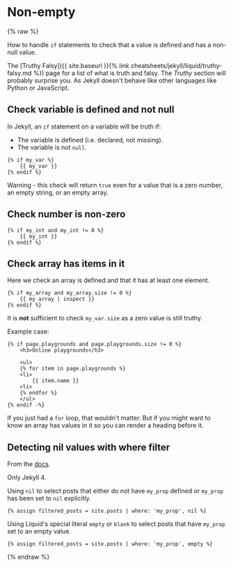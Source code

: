 # Non-empty

{% raw %}

How to handle `if` statements to check that a value is defined and has a non-null value.

The [Truthy Falsy]({{ site.baseurl }}{% link cheatsheets/jekyll/liquid/truthy-falsy.md %}) page for a list of what is truth and falsy. The _Truthy_ section will probably surprise you. As Jekyll doesn't behave like other languages like Python or JavaScript.


## Check variable is defined and not null

In Jekyll, an `if` statement on a variable will be truth if:

- The variable is defined (i.e. declared, not missing).
- The variable is not `null`.

```liquid
{% if my_var %}
    {{ my_var }}
{% endif %}
```

Warning - this check will return `true` even for a value that is a zero number, an empty string, or an empty array.


## Check number is non-zero

```liquid
{% if my_int and my_int != 0 %}
    {{ my_int }}
{% endif %}
```


## Check array has items in it

Here we check an array is defined and that it has at least one element.

```liquid
{% if my_array and my_array.size != 0 %}
    {{ my_array | inspect }}
{% endif %}
```

It is **not** sufficient to check `my_var.size` as a zero value is still truthy.

Example case:

```liquid
{% if page.playgrounds and page.playgrounds.size != 0 %}
    <h3>Online playgrounds</h3>

    <ul>
    {% for item in page.playgrounds %}
    <li>
        {{ item.name }}
    <li>
    {% endfor %}
    </ul>
{% endif -%}
```

If you just had a `for` loop, that wouldn't matter. But if you might want to know an array has values in it so you can render a heading before it.


## Detecting nil values with where filter

From the [docs](https://jekyllrb.com/docs/liquid/filters/).

Only Jekyll 4.

Using `nil` to select posts that either do not have `my_prop` defined or `my_prop` has been set to `nil` explicitly.

```liquid
{% assign filtered_posts = site.posts | where: 'my_prop', nil %}
```

Using Liquid's special literal `empty` or `blank` to select posts that have `my_prop` set to an empty value.

```liquid
{% assign filtered_posts = site.posts | where: 'my_prop', empty %}
```

{% endraw %}
